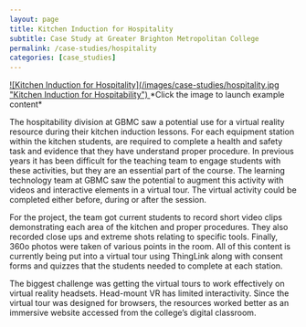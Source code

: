 ```yaml
---
layout: page
title: Kitchen Induction for Hospitality
subtitle: Case Study at Greater Brighton Metropolitan College
permalink: /case-studies/hospitality
categories: [case_studies]
---
```


<a data-fancybox data-type="iframe" href="https://www.thinglink.com/mediacard/1065583295854542851">
![Kitchen Induction for Hospitality](/images/case-studies/hospitality.jpg "Kitchen Induction for Hospitability")
</a>
*Click the image to launch example content*

The hospitability division at GBMC saw a potential use for a virtual reality resource during their kitchen induction lessons. For each equipment station within the kitchen students, are required to complete a health and safety task and evidence that they have understand proper procedure. In previous years it has been difficult for the teaching team to engage students with these activities, but they are an essential part of the course. The learning technology team at GBMC saw the potential to augment this activity with videos and interactive elements in a virtual tour. The virtual activity could be completed either before, during or after the session.

For the project, the team got current students to record short video clips demonstrating each area of the kitchen and proper procedures. They also recorded close ups and extreme shots relating to specific tools. Finally, 360o photos were taken of various points in the room. All of this content is currently being put into a virtual tour using ThingLink along with consent forms and quizzes that the students needed to complete at each station.

The biggest challenge was getting the virtual tours to work effectively on virtual reality headsets. Head-mount VR has limited interactivity. Since the virtual tour was designed for browsers, the resources worked better as an immersive website accessed from the college’s digital classroom. 
